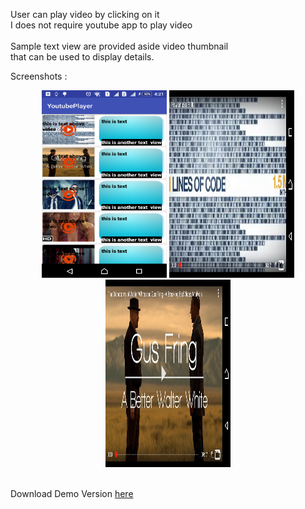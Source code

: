 
User can play video by clicking on it <br>
I does not require youtube app to play video <br>
<br>
Sample text view are provided aside video thumbnail<br>
that can be used to display details.<br>

Screenshots :
<p align = 'center'>
 <img  width = '200' height = '300' src = 'https://github.com/kushagrasaxenaknit/YoutubePlayer/blob/master/Screenshots/Screenshot_2017-05-22-16-21-38.png' />
  <img width = '200' height = '300' src = 'https://github.com/kushagrasaxenaknit/YoutubePlayer/blob/master/Screenshots/Screenshot_2017-05-22-16-21-44.png'/>
  <img width = '200' height = '300' src = 'https://github.com/kushagrasaxenaknit/YoutubePlayer/blob/master/Screenshots/Screenshot_2017-05-22-16-21-56.png' />
 
 </p><br>
Download Demo Version <a href = 'https://github.com/kushagrasaxenaknit/YoutubePlayer/blob/master/Screenshots/YoutubePlayer.apk'>here </a>
